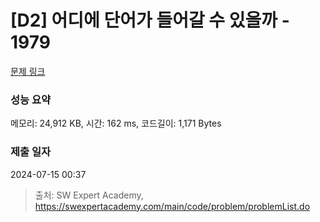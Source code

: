 # [D2] 어디에 단어가 들어갈 수 있을까 - 1979 

[문제 링크](https://swexpertacademy.com/main/code/problem/problemDetail.do?contestProbId=AV5PuPq6AaQDFAUq) 

### 성능 요약

메모리: 24,912 KB, 시간: 162 ms, 코드길이: 1,171 Bytes

### 제출 일자

2024-07-15 00:37



> 출처: SW Expert Academy, https://swexpertacademy.com/main/code/problem/problemList.do